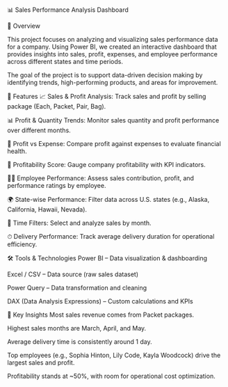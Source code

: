📊 Sales Performance Analysis Dashboard

📝 Overview

This project focuses on analyzing and visualizing sales performance data for a company.
Using Power BI, we created an interactive dashboard that provides insights into sales, profit, expenses, and employee performance across different states and time periods.

The goal of the project is to support data-driven decision making by identifying trends, high-performing products, and areas for improvement.

🚀 Features
📈 Sales & Profit Analysis: Track sales and profit by selling package (Each, Packet, Pair, Bag).

📊 Profit & Quantity Trends: Monitor sales quantity and profit performance over different months.

🔎 Profit vs Expense: Compare profit against expenses to evaluate financial health.

🎯 Profitability Score: Gauge company profitability with KPI indicators.

👩‍💼 Employee Performance: Assess sales contribution, profit, and performance ratings by employee.

🌍 State-wise Performance: Filter data across U.S. states (e.g., Alaska, California, Hawaii, Nevada).

📅 Time Filters: Select and analyze sales by month.

⏱ Delivery Performance: Track average delivery duration for operational efficiency.

🛠 Tools & Technologies
Power BI – Data visualization & dashboarding

Excel / CSV – Data source (raw sales dataset)

Power Query – Data transformation and cleaning

DAX (Data Analysis Expressions) – Custom calculations and KPIs

📌 Key Insights
Most sales revenue comes from Packet packages.

Highest sales months are March, April, and May.

Average delivery time is consistently around 1 day.

Top employees (e.g., Sophia Hinton, Lily Code, Kayla Woodcock) drive the largest sales and profit.

Profitability stands at ~50%, with room for operational cost optimization.
